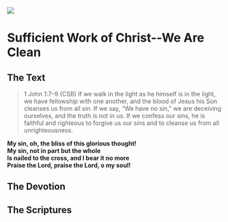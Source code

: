 <img class="intro-right" src="/images/book-ccss-3.jpg">

# Sufficient Work of Christ--We Are Clean

## The Text

>1 John 1:7–9 (CSB) If we walk in the light as he himself is in the light, we have fellowship with one another, and the blood of Jesus his Son cleanses us from all sin. If we say, “We have no sin,” we are deceiving ourselves, and the truth is not in us. If we confess our sins, he is faithful and righteous to forgive us our sins and to cleanse us from all unrighteousness.

**My sin, oh, the bliss of this glorious thought!**  
**My sin, not in part but the whole**  
**Is nailed to the cross, and I bear it no more**  
**Praise the Lord, praise the Lord, o my soul!**

## The Devotion

## The Scriptures
